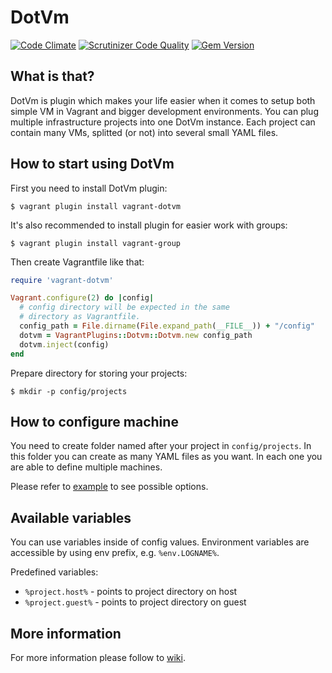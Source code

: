 # DotVm

[![Code Climate](https://codeclimate.com/github/vagrant-dotvm/vagrant-dotvm/badges/gpa.svg)](https://codeclimate.com/github/vagrant-dotvm/vagrant-dotvm)
[![Scrutinizer Code Quality](https://scrutinizer-ci.com/g/krzysztof-magosa/vagrant-dotvm/badges/quality-score.png?b=master)](https://scrutinizer-ci.com/g/krzysztof-magosa/vagrant-dotvm/?branch=master)
[![Gem Version](https://badge.fury.io/rb/vagrant-dotvm.svg)](http://badge.fury.io/rb/vagrant-dotvm)

## What is that?
DotVm is plugin which makes your life easier when it comes to setup both simple VM in Vagrant and
bigger development environments. You can plug multiple infrastructure projects into one DotVm instance.
Each project can contain many VMs, splitted (or not) into several small YAML files.

## How to start using DotVm
First you need to install DotVm plugin:
```
$ vagrant plugin install vagrant-dotvm
```

It's also recommended to install plugin for easier work with groups:
```
$ vagrant plugin install vagrant-group
```

Then create Vagrantfile like that:
```ruby
require 'vagrant-dotvm'

Vagrant.configure(2) do |config|
  # config directory will be expected in the same
  # directory as Vagrantfile.
  config_path = File.dirname(File.expand_path(__FILE__)) + "/config"
  dotvm = VagrantPlugins::Dotvm::Dotvm.new config_path
  dotvm.inject(config)
end
```

Prepare directory for storing your projects:
```
$ mkdir -p config/projects
```

## How to configure machine
You need to create folder named after your project in `config/projects`.
In this folder you can create as many YAML files as you want.
In each one you are able to define multiple machines.

Please refer to [example](/examples) to see possible options.

## Available variables
You can use variables inside of config values.
Environment variables are accessible by using env prefix, e.g. `%env.LOGNAME%`.  

Predefined variables:  
* `%project.host%` - points to project directory on host
* `%project.guest%` - points to project directory on guest

## More information
For more information please follow to [wiki](https://github.com/krzysztof-magosa/vagrant-dotvm/wiki/Getting-started).
